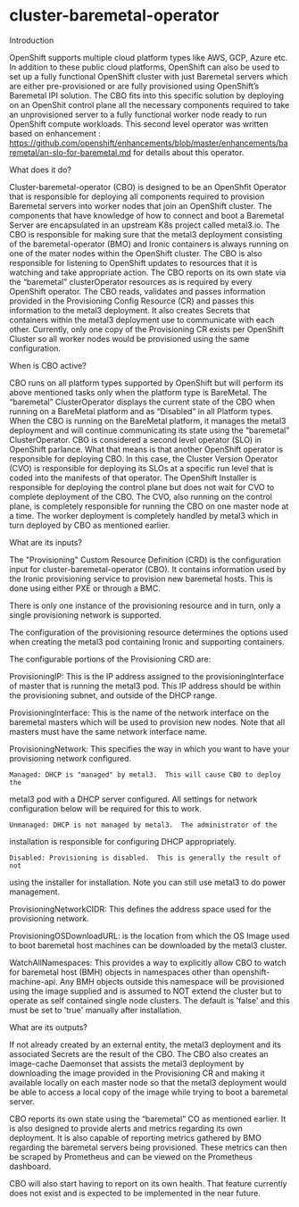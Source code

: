 # cluster-baremetal-operator

Introduction

OpenShift supports multiple cloud platform types like AWS, GCP, Azure etc. In addition to these public cloud platforms, OpenShift can also be used to set up a fully functional OpenShift cluster with just Baremetal servers which are either pre-provisioned or are fully provisioned using OpenShift’s Baremetal IPI solution.
The CBO fits into this specific solution by deploying on an OpenShit control plane all the necessary components required to take an unprovisioned server to a fully functional worker node ready to run OpenShift compute workloads. This second level operator was written based on enhancement :
https://github.com/openshift/enhancements/blob/master/enhancements/baremetal/an-slo-for-baremetal.md for details about this operator.

What does it do?

Cluster-baremetal-operator (CBO) is designed to be an OpenShfit Operator that is responsible for deploying all components required to provision Baremetal servers into worker nodes that join an OpenShift cluster.
The components that have knowledge of how to connect and boot a Baremetal Server are encapsulated in an upstream K8s project called metal3.io. The CBO is responsible for making sure that the metal3 deployment consisting of the baremetal-operator (BMO) and Ironic containers is always running on one of the mater nodes within the OpenShift cluster.
The CBO is also responsible for listening to OpenShift updates to resources that it is watching and take appropriate action. The CBO reports on its own state via the “baremetal” clusterOperator resources as is required by every OpenShift operator.
The CBO reads, validates and passes information provided in the Provisioning Config Resource (CR) and passes this information to the metal3 deployment. It also creates Secrets that containers within the metal3 deployment use to communicate with each other. Currently, only one copy of the Provisioning CR exists per OpenShift Cluster so all worker nodes would be provisioned using the same configuration.


When is CBO active?

CBO runs on all platform types supported by OpenShift but will perform its above mentioned tasks only when the platform type is BareMetal. The “baremetal” ClusterOperator displays the current state of the CBO when running on a BareMetal platform and as “Disabled” in all Platform types.
When the CBO is running on the BareMetal platform, it manages the metal3 deployment and will continue communicating its state using the “baremetal” ClusterOperator.
CBO is considered a second level operator (SLO) in OpenShift parlance. What that means is that another OpenShift operator is responsible for deploying CBO. In this case, the Cluster Version Operator (CVO) is responsible for deploying its SLOs at a specific run level that is coded into the manifests of that operator.
The OpenShift Installer is responsible for deploying the control plane but does not wait for CVO to complete deployment of the CBO. The CVO, also running on the control plane, is completely responsible for running the CBO on one master node at a time. The worker deployment is completely handled by metal3 which in turn deployed by CBO as mentioned earlier.

What are its inputs?

The "Provisioning" Custom Resource Definition (CRD) is the configuration input for
cluster-baremetal-operator (CBO).  It contains information used by the
Ironic provisioning service to provision new baremetal hosts.  This is done
using either PXE or through a BMC.

There is only one instance of the provisioning resource and in turn, only a single provisioning network is supported.

The configuration of the provisioning resource determines the options used when
creating the metal3 pod containing Ironic and supporting containers.

The configurable portions of the Provisioning CRD are:

ProvisioningIP: This is the IP address assigned to the provisioningInterface of
master that is running the metal3 pod.  This IP address should be within the provisioning subnet, and outside of the DHCP range.

ProvisioningInterface: This is the name of the network interface on the baremetal
masters which will be used to provision new nodes.  Note that all masters must
have the same network interface name.

ProvisioningNetwork: This specifies the way in which you want to have your
provisioning network configured.  

    Managed: DHCP is "managed" by metal3.  This will cause CBO to deploy the
metal3 pod with a DHCP server configured.  All settings for network
configuration below will be required for this to work.

    Unmanaged: DHCP is not managed by metal3.  The administrator of the
installation is responsible for configuring DHCP appropriately.

    Disabled: Provisioning is disabled.  This is generally the result of not
using the installer for installation.  Note you can still use metal3 to do
power management.

ProvisioningNetworkCIDR: This defines the address space used for the
provisioning network.

ProvisioningOSDownloadURL: is the location from which the OS Image used to boot baremetal host machines can be downloaded by the metal3 cluster.

WatchAllNamespaces: This provides a way to explicitly allow CBO to watch for
baremetal host (BMH) objects in namespaces other than openshift-machine-api.  Any
BMH objects outside this namespace will be provisioned using the image supplied
and is assumed to NOT extend the cluster but to operate as self contained
single node clusters.  The default is 'false' and this must be set to 'true'
manually after installation.


What are its outputs?

If not already created by an external entity, the metal3 deployment and its associated Secrets are the result of the CBO. The CBO also creates an image-cache Daemonset that assists the metal3 deployment by downloading the image provided in the Provisioning CR and making it available locally on each master node so that the metal3 deployment would be able to access a local copy of the image while trying to boot a baremetal server.

CBO reports its own state using the “baremetal” CO as mentioned earlier. It is also designed to provide alerts and metrics regarding its own deployment. It is also capable of reporting metrics gathered by BMO regarding the baremetal servers being provisioned. These metrics can then be scraped by Prometheus and can be viewed on the Prometheus dashboard.

CBO will also start having to report on its own health. That feature currently does not exist and is expected to be implemented in the near future.

